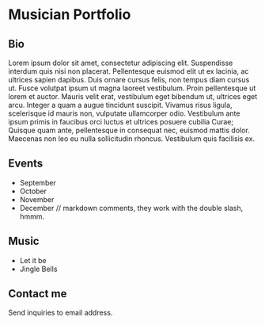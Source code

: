 # Musician Portfolio

## Bio
Lorem ipsum dolor sit amet, consectetur adipiscing elit. Suspendisse interdum quis nisi non placerat. Pellentesque euismod elit ut ex lacinia, ac ultrices sapien dapibus. Duis ornare cursus felis, non tempus diam cursus ut. Fusce volutpat ipsum ut magna laoreet vestibulum. Proin pellentesque ut lorem et auctor. Mauris velit erat, vestibulum eget bibendum ut, ultrices eget arcu. Integer a quam a augue tincidunt suscipit. Vivamus risus ligula, scelerisque id mauris non, vulputate ullamcorper odio. Vestibulum ante ipsum primis in faucibus orci luctus et ultrices posuere cubilia Curae; Quisque quam ante, pellentesque in consequat nec, euismod mattis dolor. Maecenas non leo eu nulla sollicitudin rhoncus. Vestibulum quis facilisis ex.  

## Events

* September  
* October   
* November  
* December  // markdown comments, they work with the double slash, hmmm.

## Music

* Let it be  
* Jingle Bells  

## Contact me 

Send inquiries to email address. 

